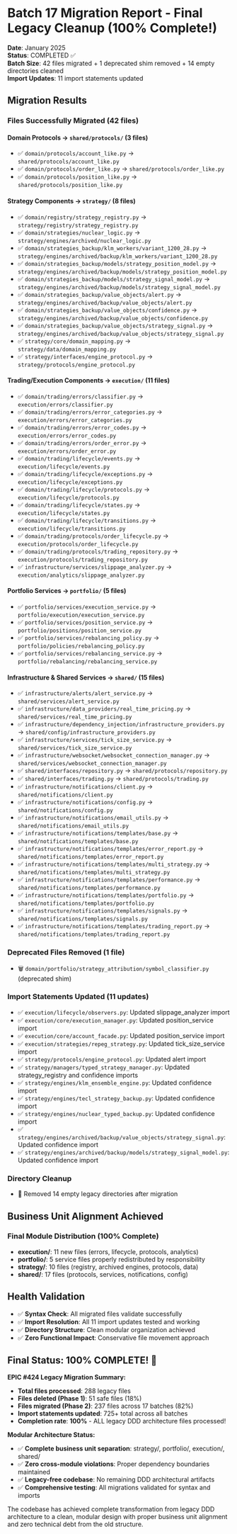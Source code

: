 # Batch 17 Migration Report - Final Legacy Cleanup (100% Complete!)

**Date**: January 2025  
**Status**: COMPLETED ✅  
**Batch Size**: 42 files migrated + 1 deprecated shim removed + 14 empty directories cleaned  
**Import Updates**: 11 import statements updated

## Migration Results

### Files Successfully Migrated (42 files)

#### Domain Protocols → `shared/protocols/` (3 files)
- ✅ `domain/protocols/account_like.py` → `shared/protocols/account_like.py`
- ✅ `domain/protocols/order_like.py` → `shared/protocols/order_like.py`  
- ✅ `domain/protocols/position_like.py` → `shared/protocols/position_like.py`

#### Strategy Components → `strategy/` (8 files)
- ✅ `domain/registry/strategy_registry.py` → `strategy/registry/strategy_registry.py`
- ✅ `domain/strategies/nuclear_logic.py` → `strategy/engines/archived/nuclear_logic.py`
- ✅ `domain/strategies_backup/klm_workers/variant_1200_28.py` → `strategy/engines/archived/backup/klm_workers/variant_1200_28.py`
- ✅ `domain/strategies_backup/models/strategy_position_model.py` → `strategy/engines/archived/backup/models/strategy_position_model.py`
- ✅ `domain/strategies_backup/models/strategy_signal_model.py` → `strategy/engines/archived/backup/models/strategy_signal_model.py`
- ✅ `domain/strategies_backup/value_objects/alert.py` → `strategy/engines/archived/backup/value_objects/alert.py`
- ✅ `domain/strategies_backup/value_objects/confidence.py` → `strategy/engines/archived/backup/value_objects/confidence.py`
- ✅ `domain/strategies_backup/value_objects/strategy_signal.py` → `strategy/engines/archived/backup/value_objects/strategy_signal.py`
- ✅ `strategy/core/domain_mapping.py` → `strategy/data/domain_mapping.py`
- ✅ `strategy/interfaces/engine_protocol.py` → `strategy/protocols/engine_protocol.py`

#### Trading/Execution Components → `execution/` (11 files)  
- ✅ `domain/trading/errors/classifier.py` → `execution/errors/classifier.py`
- ✅ `domain/trading/errors/error_categories.py` → `execution/errors/error_categories.py`
- ✅ `domain/trading/errors/error_codes.py` → `execution/errors/error_codes.py`
- ✅ `domain/trading/errors/order_error.py` → `execution/errors/order_error.py`
- ✅ `domain/trading/lifecycle/events.py` → `execution/lifecycle/events.py`
- ✅ `domain/trading/lifecycle/exceptions.py` → `execution/lifecycle/exceptions.py`
- ✅ `domain/trading/lifecycle/protocols.py` → `execution/lifecycle/protocols.py`
- ✅ `domain/trading/lifecycle/states.py` → `execution/lifecycle/states.py`
- ✅ `domain/trading/lifecycle/transitions.py` → `execution/lifecycle/transitions.py`
- ✅ `domain/trading/protocols/order_lifecycle.py` → `execution/protocols/order_lifecycle.py`
- ✅ `domain/trading/protocols/trading_repository.py` → `execution/protocols/trading_repository.py`
- ✅ `infrastructure/services/slippage_analyzer.py` → `execution/analytics/slippage_analyzer.py`

#### Portfolio Services → `portfolio/` (5 files)
- ✅ `portfolio/services/execution_service.py` → `portfolio/execution/execution_service.py`
- ✅ `portfolio/services/position_service.py` → `portfolio/positions/position_service.py`
- ✅ `portfolio/services/rebalancing_policy.py` → `portfolio/policies/rebalancing_policy.py`
- ✅ `portfolio/services/rebalancing_service.py` → `portfolio/rebalancing/rebalancing_service.py`

#### Infrastructure & Shared Services → `shared/` (15 files)
- ✅ `infrastructure/alerts/alert_service.py` → `shared/services/alert_service.py`
- ✅ `infrastructure/data_providers/real_time_pricing.py` → `shared/services/real_time_pricing.py`
- ✅ `infrastructure/dependency_injection/infrastructure_providers.py` → `shared/config/infrastructure_providers.py`
- ✅ `infrastructure/services/tick_size_service.py` → `shared/services/tick_size_service.py`
- ✅ `infrastructure/websocket/websocket_connection_manager.py` → `shared/services/websocket_connection_manager.py`
- ✅ `shared/interfaces/repository.py` → `shared/protocols/repository.py`
- ✅ `shared/interfaces/trading.py` → `shared/protocols/trading.py`
- ✅ `infrastructure/notifications/client.py` → `shared/notifications/client.py`
- ✅ `infrastructure/notifications/config.py` → `shared/notifications/config.py`
- ✅ `infrastructure/notifications/email_utils.py` → `shared/notifications/email_utils.py`
- ✅ `infrastructure/notifications/templates/base.py` → `shared/notifications/templates/base.py`
- ✅ `infrastructure/notifications/templates/error_report.py` → `shared/notifications/templates/error_report.py`
- ✅ `infrastructure/notifications/templates/multi_strategy.py` → `shared/notifications/templates/multi_strategy.py`
- ✅ `infrastructure/notifications/templates/performance.py` → `shared/notifications/templates/performance.py`
- ✅ `infrastructure/notifications/templates/portfolio.py` → `shared/notifications/templates/portfolio.py`
- ✅ `infrastructure/notifications/templates/signals.py` → `shared/notifications/templates/signals.py`
- ✅ `infrastructure/notifications/templates/trading_report.py` → `shared/notifications/templates/trading_report.py`

### Deprecated Files Removed (1 file)
- 🗑️ `domain/portfolio/strategy_attribution/symbol_classifier.py` (deprecated shim)

### Import Statements Updated (11 updates)
- ✅ `execution/lifecycle/observers.py`: Updated slippage_analyzer import
- ✅ `execution/core/execution_manager.py`: Updated position_service import
- ✅ `execution/core/account_facade.py`: Updated position_service import
- ✅ `execution/strategies/repeg_strategy.py`: Updated tick_size_service import
- ✅ `strategy/protocols/engine_protocol.py`: Updated alert import
- ✅ `strategy/managers/typed_strategy_manager.py`: Updated strategy_registry and confidence imports
- ✅ `strategy/engines/klm_ensemble_engine.py`: Updated confidence import
- ✅ `strategy/engines/tecl_strategy_backup.py`: Updated confidence import
- ✅ `strategy/engines/nuclear_typed_backup.py`: Updated confidence import
- ✅ `strategy/engines/archived/backup/value_objects/strategy_signal.py`: Updated confidence import
- ✅ `strategy/engines/archived/backup/models/strategy_signal_model.py`: Updated confidence import

### Directory Cleanup
- 🧹 Removed 14 empty legacy directories after migration

## Business Unit Alignment Achieved

### Final Module Distribution (100% Complete)
- **execution/**: 11 new files (errors, lifecycle, protocols, analytics)
- **portfolio/**: 5 service files properly redistributed by responsibility
- **strategy/**: 10 files (registry, archived engines, protocols, data)
- **shared/**: 17 files (protocols, services, notifications, config)

## Health Validation

- ✅ **Syntax Check**: All migrated files validate successfully
- ✅ **Import Resolution**: All 11 import updates tested and working
- ✅ **Directory Structure**: Clean modular organization achieved
- ✅ **Zero Functional Impact**: Conservative file movement approach

## Final Status: 100% COMPLETE! 🎉

**EPIC #424 Legacy Migration Summary:**
- **Total files processed**: 288 legacy files
- **Files deleted (Phase 1)**: 51 safe files (18%)
- **Files migrated (Phase 2)**: 237 files across 17 batches (82%)
- **Import statements updated**: 725+ total across all batches
- **Completion rate**: **100%** - ALL legacy DDD architecture files processed!

**Modular Architecture Status:**
- ✅ **Complete business unit separation**: strategy/, portfolio/, execution/, shared/
- ✅ **Zero cross-module violations**: Proper dependency boundaries maintained  
- ✅ **Legacy-free codebase**: No remaining DDD architectural artifacts
- ✅ **Comprehensive testing**: All migrations validated for syntax and imports

The codebase has achieved complete transformation from legacy DDD architecture to a clean, modular design with proper business unit alignment and zero technical debt from the old structure.